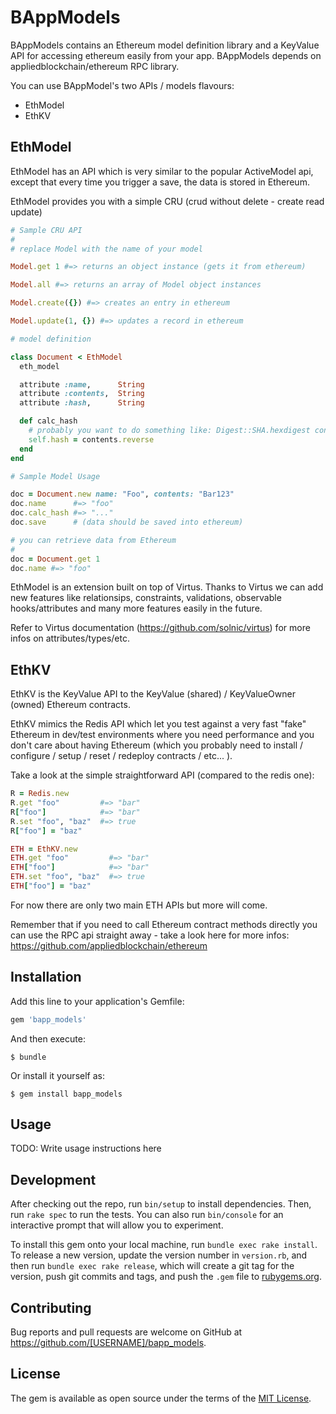 # BAppModels

BAppModels contains an Ethereum model definition library and a KeyValue API for accessing ethereum easily from your app. BAppModels depends on appliedblockchain/ethereum RPC library.

You can use BAppModel's two APIs / models flavours:

- EthModel
- EthKV

## EthModel

EthModel has an API which is very similar to the popular ActiveModel api, except that every time you trigger a save, the data is stored in Ethereum.

EthModel provides you with a simple CRU (crud without delete - create read update)

```rb
# Sample CRU API
#
# replace Model with the name of your model

Model.get 1 #=> returns an object instance (gets it from ethereum)

Model.all #=> returns an array of Model object instances

Model.create({}) #=> creates an entry in ethereum

Model.update(1, {}) #=> updates a record in ethereum

# model definition

class Document < EthModel
  eth_model

  attribute :name,      String
  attribute :contents,  String
  attribute :hash,      String

  def calc_hash
    # probably you want to do something like: Digest::SHA.hexdigest content (probably in initialize)
    self.hash = contents.reverse
  end
end

# Sample Model Usage

doc = Document.new name: "Foo", contents: "Bar123"
doc.name      #=> "foo"
doc.calc_hash #=> "..."
doc.save      # (data should be saved into ethereum)

# you can retrieve data from Ethereum
#
doc = Document.get 1
doc.name #=> "foo"
```

EthModel is an extension built on top of Virtus. Thanks to Virtus we can add new features like relationsips, constraints, validations, observable hooks/attributes and many more features easily in the future.

Refer to Virtus documentation (https://github.com/solnic/virtus) for more infos on attributes/types/etc.

## EthKV

EthKV is the KeyValue API to the KeyValue (shared) / KeyValueOwner (owned) Ethereum contracts.

EthKV mimics the Redis API which let you test against a very fast "fake" Ethereum in dev/test environments where you need performance and you don't care about having Ethereum (which you probably need to install / configure / setup / reset / redeploy contracts / etc... ).

Take a look at the simple straightforward API (compared to the redis one):

```rb
R = Redis.new
R.get "foo"         #=> "bar"
R["foo"]            #=> "bar"
R.set "foo", "baz"  #=> true
R["foo"] = "baz"

ETH = EthKV.new
ETH.get "foo"         #=> "bar"
ETH["foo"]            #=> "bar"
ETH.set "foo", "baz"  #=> true
ETH["foo"] = "baz"
```

For now there are only two main ETH APIs but more will come.

Remember that if you need to call Ethereum contract methods directly you can use the RPC api straight away - take a look here for more infos: https://github.com/appliedblockchain/ethereum


## Installation

Add this line to your application's Gemfile:

```ruby
gem 'bapp_models'
```

And then execute:

    $ bundle

Or install it yourself as:

    $ gem install bapp_models

## Usage

TODO: Write usage instructions here

## Development

After checking out the repo, run `bin/setup` to install dependencies. Then, run `rake spec` to run the tests. You can also run `bin/console` for an interactive prompt that will allow you to experiment.

To install this gem onto your local machine, run `bundle exec rake install`. To release a new version, update the version number in `version.rb`, and then run `bundle exec rake release`, which will create a git tag for the version, push git commits and tags, and push the `.gem` file to [rubygems.org](https://rubygems.org).

## Contributing

Bug reports and pull requests are welcome on GitHub at https://github.com/[USERNAME]/bapp_models.


## License

The gem is available as open source under the terms of the [MIT License](http://opensource.org/licenses/MIT).
